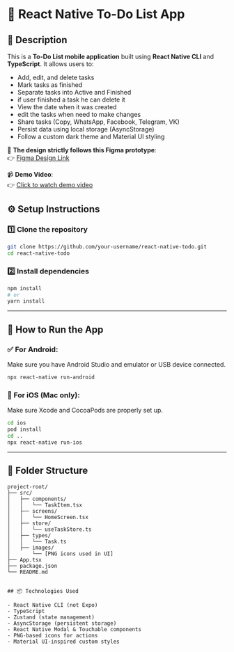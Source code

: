 # 📝 React Native To-Do List App 

## 📌 Description

This is a **To-Do List mobile application** built using **React Native CLI** and **TypeScript**. It allows users to:

- Add, edit, and delete tasks
- Mark tasks as finished
- Separate tasks into Active and Finished
- if user finished a task he can delete it
- View the date when it was created
- edit the tasks when need to make changes
- Share tasks (Copy, WhatsApp, Facebook, Telegram, VK)
- Persist data using local storage (AsyncStorage)
- Follow a custom dark theme and Material UI styling

🔗 **The design strictly follows this Figma prototype**:  
👉 [Figma Design Link](https://www.figma.com/design/0voUh3g2fDdGMbKNibqygj/To-Do-List--Community)

📹 **Demo Video**:  
👉 [Click to watch demo video](https://drive.google.com/file/d/1tzqXubo2hrCb6AH57kkYFayAChJk9lx5/view?usp=sharing) 


## ⚙️ Setup Instructions

### 1️⃣ Clone the repository

```bash
git clone https://github.com/your-username/react-native-todo.git
cd react-native-todo
```

### 2️⃣ Install dependencies

```bash
npm install
# or
yarn install
```

---

## 📱 How to Run the App

### ✅ For Android:

Make sure you have Android Studio and emulator or USB device connected.

```bash
npx react-native run-android
```

### 🍏 For iOS (Mac only):

Make sure Xcode and CocoaPods are properly set up.

```bash
cd ios
pod install
cd ..
npx react-native run-ios
```

---

## 📁 Folder Structure

```
project-root/
├── src/
│   ├── components/
│   │   └── TaskItem.tsx
│   ├── screens/
│   │   └── HomeScreen.tsx
│   ├── store/
│   │   └── useTaskStore.ts
│   ├── types/
│   │   └── Task.ts
│   ├── images/
│       └── [PNG icons used in UI]
├── App.tsx
├── package.json
└── README.md


## 📦 Technologies Used

- React Native CLI (not Expo)
- TypeScript
- Zustand (state management)
- AsyncStorage (persistent storage)
- React Native Modal & Touchable components
- PNG-based icons for actions
- Material UI-inspired custom styles

